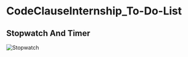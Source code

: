 # CodeClauseInternship_To-Do-List
<h2>Stopwatch And Timer</h2>


![Stopwatch](https://github.com/codeit-sarthak/CodeClauseInternship/assets/136900989/13ad46bc-0b54-41f5-aa7a-df2614319fd1)
